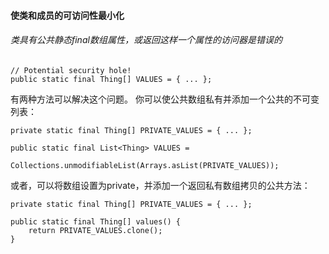#### 使类和成员的可访问性最小化

###### 类具有公共静态final数组属性，或返回这样一个属性的访问器是错误的



    // Potential security hole!
    public static final Thing[] VALUES = { ... };



有两种方法可以解决这个问题。 你可以使公共数组私有并添加一个公共的不可变列表：

    private static final Thing[] PRIVATE_VALUES = { ... };
    
    public static final List<Thing> VALUES =
    
    Collections.unmodifiableList(Arrays.asList(PRIVATE_VALUES));

或者，可以将数组设置为private，并添加一个返回私有数组拷贝的公共方法：

    private static final Thing[] PRIVATE_VALUES = { ... };
    
    public static final Thing[] values() {
        return PRIVATE_VALUES.clone();
    }


